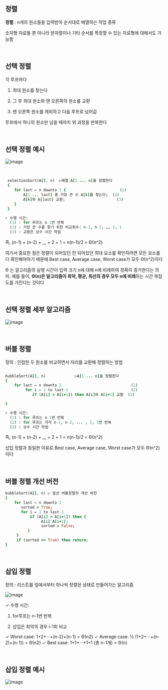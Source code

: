## 정렬

**정렬** : n개의 원소들을 입력받아 순서대로 배열하는 작업 종류

숫자형 자료들 뿐 아니라 문자열이나 기타 순서를 특정할 수 있는 자료형에 대해서도 가능함 

<br/>

## 선택 정렬 

각 루프마다 

1. 최대 원소를 찾는다

2. 그 후 최대 원소와 맨 오른쪽의 원소를 교환

3. 맨 오른쪽 원소를 제외하고 다음 루프로 넘어감

루프에서 하나의 원소만 남을 때까지 위 과정을 반복한다 

<br/>

## 선택 정렬 예시

![image](https://github.com/user-attachments/assets/5738280e-b807-4d9c-8da4-febd11c5b15b)

<br/>

```ruby
 selectionSort(A[], n)  ▷배열 A[1 ... n]을 정렬한다 
 { 
    for last ← n downto 2 {                        (1)
        A[1 ... last] 중 가장 큰 수 A[k]를 찾는다;  (2)
        A[k]와 A[last] 교환;                       (3)      
    }  
 } 

✓ 수행 시간: 
  (1) : for 루프는 n-1번 반복
  (2) : 가장 큰 수를 찾기 위한 비교횟수: n-1, n-2, …, 2, 1
  (3) : 교환은 상수 시간 작업
```
즉, (n-1) + (n-2) + ,,, + 2 + 1 = n(n-1)/2 = Θ(n^2)

여기서 중요한 점은 정렬이 되어있던 안 되어있던 최대 요소를 확인하려면 모든 요소를 다 확인해야하기 때문에 Best case, Average case, Worst case가 모두 Θ(n^2)이다 

Θ 는 알고리즘의 실행 시간이 입력 크기 n에 대해 n에 비례하여 정확히 증가한다는 의미. 예를 들어, **Θ(n)은 알고리즘이 최악, 평균, 최선의 경우 모두 n에 비례**하는 시간 복잡도를 가진다는 것이다

<br/>

## 선택 정렬 세부 알고리즘 

![image](https://github.com/user-attachments/assets/71d05d0a-de60-4841-b019-9654f25b91d3)

<br/>

## 버블 정렬

정의 : 인접한 두 원소를 비교하면서 자리를 교환해 정렬하는 방법 

```ruby

bubbleSort(A[], n)             ▷A[1 ... n]을 정렬한다 
{ 
    for last ← n downto 2                               (1)
         for i ← 1 to last-1                            (2)
            if (A[i] > A[i+1]) then A[i]와 A[i+1] 교환  (3)

}

✓ 수행 시간:
  (1) : for 루프는 n-1번 반복
  (2) : for 루프는 각각 n-1, n-2, ... , 2, 1번 반복
  (3) : 상수 시간 작업
```

즉, (n-1) + (n-2) + ,,, + 2 + 1 = n(n-1)/2 = Θ(n^2)

삽입 정렬과 동일한 이유로 Best case, Average case, Worst case가 모두 Θ(n^2)이다

<br/>

## 버블 정렬 개선 버전 

```ruby
bubbleSort(A[], n) ▷ 앞선 버블정렬의 개선 버전 
{ 
    for last ← n downto 2
       sorted = True;
       for i ← 1 to last-1
           if (A[i] > A[i+1]) then {
                A[i] A[i+1];
                sorted = False;
          }
     }
     if (sorted == True) then return;
}
```

<br/>

## 삽입 정렬 

정의 : 리스트를 앞에서부터 하나씩 정렬된 상태로 만들어가는 알고리즘

![image](https://github.com/user-attachments/assets/f3d7034d-259f-4e5e-891b-117807b6a216)

✓ 수행 시간: 

1. for루프는 n-1번 반복

2. 삽입은 최악의 경우 i-1회 비교

✓ Worst case: 1+2+···+(n-2)+(n-1) = Θ(n2)
✓ Average case: ½ (1+2+···+(n-2)+(n-1)) = Θ(n2)
✓ Best case: 1+1+···+1+1 (총 n-1개) = Θ(n)

<br/>

## 삽입 정렬 예시 

![image](https://github.com/user-attachments/assets/c9174364-c4e6-459c-aee4-86ab5a627fde)


























































































